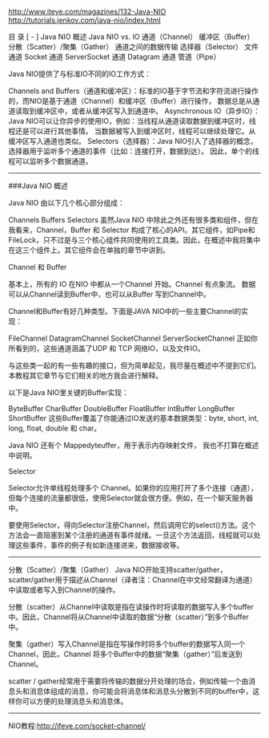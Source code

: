 <http://www.iteye.com/magazines/132-Java-NIO>
<http://tutorials.jenkov.com/java-nio/index.html>


目 录 [ - ]
Java NIO 概述
Java NIO vs. IO
通道（Channel）
缓冲区（Buffer）
分散（Scatter）/聚集（Gather）
通道之间的数据传输
选择器（Selector）
文件通道
Socket 通道
ServerSocket 通道
Datagram 通道
管道（Pipe）


Java NIO提供了与标准IO不同的IO工作方式：

Channels and Buffers（通道和缓冲区）：标准的IO基于字节流和字符流进行操作的，而NIO是基于通道（Channel）和缓冲区（Buffer）进行操作，
数据总是从通道读取到缓冲区中，或者从缓冲区写入到通道中。
Asynchronous IO（异步IO）：Java NIO可以让你异步的使用IO，例如：当线程从通道读取数据到缓冲区时，线程还是可以进行其他事情。
当数据被写入到缓冲区时，线程可以继续处理它。从缓冲区写入通道也类似。
Selectors（选择器）：Java NIO引入了选择器的概念，选择器用于监听多个通道的事件（比如：连接打开，数据到达）。
因此，单个的线程可以监听多个数据通道。

---------

###Java NIO 概述

Java NIO 由以下几个核心部分组成：

Channels
Buffers
Selectors
虽然Java NIO 中除此之外还有很多类和组件，但在我看来，Channel，Buffer 和 Selector 构成了核心的API。其它组件，如Pipe和FileLock，只不过是与三个核心组件共同使用的工具类。因此，在概述中我将集中在这三个组件上。其它组件会在单独的章节中讲到。

Channel 和 Buffer

基本上，所有的 IO 在NIO 中都从一个Channel 开始。Channel 有点象流。 数据可以从Channel读到Buffer中，也可以从Buffer 写到Channel中。

Channel和Buffer有好几种类型。下面是JAVA NIO中的一些主要Channel的实现：

FileChannel
DatagramChannel
SocketChannel
ServerSocketChannel
正如你所看到的，这些通道涵盖了UDP 和 TCP 网络IO，以及文件IO。

与这些类一起的有一些有趣的接口，但为简单起见，我尽量在概述中不提到它们。本教程其它章节与它们相关的地方我会进行解释。

以下是Java NIO里关键的Buffer实现：

ByteBuffer
CharBuffer
DoubleBuffer
FloatBuffer
IntBuffer
LongBuffer
ShortBuffer
这些Buffer覆盖了你能通过IO发送的基本数据类型：byte, short, int, long, float, double 和 char。

Java NIO 还有个 Mappedyteuffer，用于表示内存映射文件， 我也不打算在概述中说明。

Selector

Selector允许单线程处理多个 Channel。如果你的应用打开了多个连接（通道），但每个连接的流量都很低，使用Selector就会很方便。例如，在一个聊天服务器中。

要使用Selector，得向Selector注册Channel，然后调用它的select()方法。这个方法会一直阻塞到某个注册的通道有事件就绪。一旦这个方法返回，线程就可以处理这些事件，事件的例子有如新连接进来，数据接收等。


---------

分散（Scatter）/聚集（Gather）
Java NIO开始支持scatter/gather，scatter/gather用于描述从Channel（译者注：Channel在中文经常翻译为通道）中读取或者写入到Channel的操作。 

分散（scatter）从Channel中读取是指在读操作时将读取的数据写入多个buffer中。因此，Channel将从Channel中读取的数据“分散（scatter）”到多个Buffer中。 

聚集（gather）写入Channel是指在写操作时将多个buffer的数据写入同一个Channel，因此，Channel 将多个Buffer中的数据“聚集（gather）”后发送到Channel。 

scatter / gather经常用于需要将传输的数据分开处理的场合，例如传输一个由消息头和消息体组成的消息，你可能会将消息体和消息头分散到不同的buffer中，这样你可以方便的处理消息头和消息体。 

----

NIO教程:<http://ifeve.com/socket-channel/>

